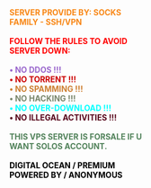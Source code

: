 <br><div style="text-align:left;">
<b><font color="#F88716">SERVER PROVIDE BY: SOCKS<br></font></b>
<b><font color="#F88716">FAMILY - SSH/VPN<br></font></b><br>
<b><font color="#FF0000">FOLLOW THE RULES TO AVOID<br></font></b>
<b><font color="#FF0000">SERVER DOWN:<br></font></b><br>
<b><font color="#9966CC">• NO DDOS !!! <br></font>
<b><font color="#CC0000">• NO TORRENT !!! <br></font>
<b><font color="#CD7F32">• NO SPAMMING !!! <br></font>
<b><font color="#78866B">• NO HACKING !!! <br></font>
<b><font color="#00FFFF">• NO OVER-DOWNLOAD !!! <br></font>
<b><font color="#560319">• NO ILLEGAL ACTIVITIES !!! <br></font>
<br>
<b><font color="#51825A">THIS VPS SERVER IS FORSALE IF U<br></font></b>
<b><font color="#51825A">WANT SOLOS ACCOUNT.<br></font></b><br>
<b><font color="#000000">DIGITAL OCEAN / PREMIUM<br></font></b>
<b><font color="#000000">POWERED BY / ANONYMOUS</font></b>
